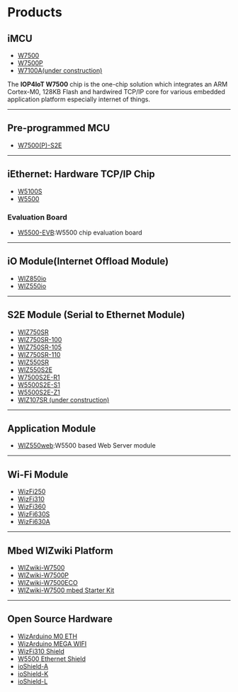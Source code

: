 # Products
## iMCU
  * [W7500]()
  * [W7500P]()
  * [W7100A(under construction)]()
  
The **IOP4IoT W7500** chip is the one-chip solution which integrates an ARM Cortex-M0, 128KB Flash and hardwired TCP/IP core for various embedded application platform especially internet of things.  

---
## Pre-programmed MCU
  * [W7500(P)-S2E]()
---
## iEthernet: Hardware TCP/IP Chip
  * [W5100S]()
  * [W5500]()
### Evaluation Board
  * [W5500-EVB]():W5500 chip evaluation board
---
## iO Module(Internet Offload Module)
  * [WIZ850io]()
  * [WIZ550io]()
---
## S2E Module (Serial to Ethernet Module)
  * [WIZ750SR]()
  * [WIZ750SR-100]()
  * [WIZ750SR-105]()
  * [WIZ750SR-110]()
  * [WIZ550SR]()
  * [WIZ550S2E]()
  * [W7500S2E-R1]()
  * [W5500S2E-S1]()
  * [W5500S2E-Z1]()
  * [WIZ107SR (under construction)]()
---
## Application Module
  * [WIZ550web]():W5500 based Web Server module
---
## Wi-Fi Module
  * [WizFi250]()
  * [WizFi310]()
  * [WizFi360]()
  * [WizFi630S]()
  * [WizFi630A]()
---
## Mbed WIZwiki Platform
  * [WIZwiki-W7500]()
  * [WIZwiki-W7500P]()
  * [WIZwiki-W7500ECO]()
  * [WIZwiki-W7500 mbed Starter Kit]()
---
## Open Source Hardware
  * [WizArduino M0 ETH]()
  * [WizArduino MEGA WIFI]()
  * [WizFi310 Shield]()
  * [W5500 Ethernet Shield]()
  * [ioShield-A]()
  * [ioShield-K]()
  * [ioShield-L]()

  
  
